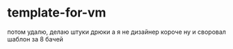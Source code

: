 # template-for-vm
потом удалю, делаю штуки дрюки а я не дизайнер короче ну и своровал шаблон за 8 бачей
